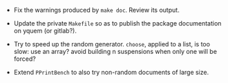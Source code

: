 * Fix the warnings produced by `make doc`. Review its output.

* Update the private `Makefile` so as to publish the package documentation
  on yquem (or gitlab?).

* Try to speed up the random generator.
  `choose`, applied to a list, is too slow: use an array?
  avoid building n suspensions when only one will be forced?

* Extend `PPrintBench` to also try non-random documents of large size.
